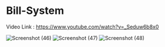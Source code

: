 # Bill-System
Video Link : https://www.youtube.com/watch?v=_Seduw6b8x0


![Screenshot (46)](https://user-images.githubusercontent.com/90518833/162698737-46049630-0062-448c-a119-5406ca884f96.png)
![Screenshot (47)](https://user-images.githubusercontent.com/90518833/162698778-5849ef11-aa2b-4ccd-a616-36c8c4118f64.png)
![Screenshot (48)](https://user-images.githubusercontent.com/90518833/162698815-e4db7f07-d485-4cd1-967a-06be972de225.png)
